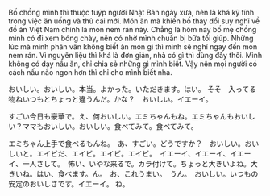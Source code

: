 Bố chồng mình thì thuộc tuýp người Nhật Bản ngày xưa, nên là khá kỹ tính trong việc ăn uống và thử cái mới. Món ăn mà khiến bố thay đổi suy nghĩ về đồ ăn Việt Nam chính là món nem rán này. Chẳng là hôm nay bố mẹ chồng mình có đi xem bóng chày, nên có nhờ mình chuẩn bị bữa tối giúp. Những lúc mà mình phân vân không biết ăn món gì thì mình sẽ nghĩ ngay đến món nem rán. Vì nguyên liệu thì khá là đơn giản, nhà có gì thì dùng đấy thôi. Mình không có dạy nấu ăn, chỉ chia sẻ những gì mình biết. Vậy nên mọi người có cách nấu nào ngon hơn thì chỉ cho mình biết nha.

おいしい。おいしい。本当。よかった。いただきます。はい。 そそ　入ってる物ねいつもとちょっと違うんだ。かな？　おいしい。イエーイ。

すごい今日も豪華で。え、何おいしい。エミちゃんもね。エミちゃんもおいしい？ママもおいしい。おいしい。食べてみて。食べてみて。

エミちゃん上手で食べるもんね。　あ、すごい。どうですか？　おいしい。おいしいと。エイビだ、エイビ。エイビ。エイビ。　イエーイ、イエーイ、イエーイ、一人さして。　怖い、いやな来るで。カラ付けて。ちょっと大きいよね。大きいね。はい、食べます。ん。　お、これうまい。　うん。　おいしい。いつもの安定のおいしさです。イエーイ。
ね。